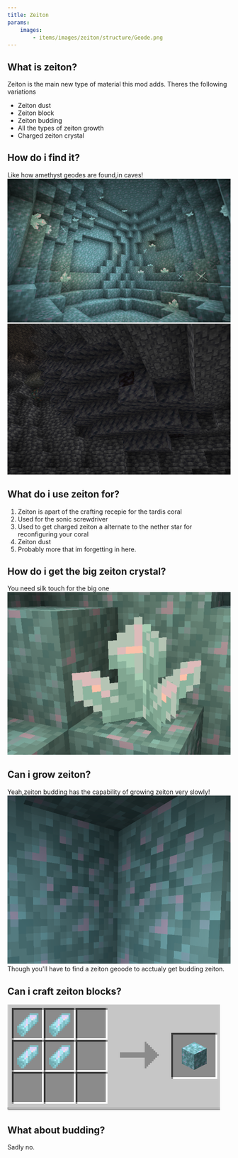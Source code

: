 ```yaml
---
title: Zeiton
params:
    images:
        - items/images/zeiton/structure/Geode.png
---
```


## What is zeiton?

Zeiton is the main new type of material this mod adds.
Theres the following variations
* Zeiton dust
* Zeiton block
* Zeiton budding
* All the types of zeiton growth
* Charged zeiton crystal

## How do i find it?
Like how amethyst geodes are found,in caves!
![ZD](images/zeiton/structure/Geode.png)
![ZD](images/zeiton/structure/ZeitonHint.png)

## What do i use zeiton for?

1. Zeiton is apart of the crafting recepie for the tardis coral
2. Used for the sonic screwdriver
3. Used to get charged zeiton a alternate to the nether star for reconfiguring your coral
4. Zeiton dust
5. Probably more that im forgetting in here.

## How do i get the big zeiton crystal?
You need silk touch for the big one
![ZD](images/zeiton/blocks/FullGrowth.png)


## Can i grow zeiton?
Yeah,zeiton budding has the capability of growing zeiton very slowly!
![ZD](images/zeiton/blocks/Budding.png)
Though you'll have to find a zeiton geoode to acctualy get budding zeiton.

## Can i craft zeiton blocks?
![ZD](images/zeiton/blocks/ZeitonBlockRecepie.png)

## What about budding?

Sadly no.

